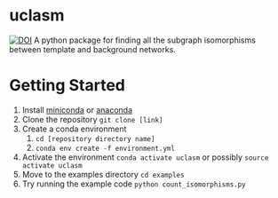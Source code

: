 # uclasm
[![DOI](https://zenodo.org/badge/148378128.svg)](https://zenodo.org/badge/latestdoi/148378128)
A python package for finding all the subgraph isomorphisms between template and background networks.

# Getting Started

1. Install [miniconda](https://docs.conda.io/en/latest/miniconda.html) or [anaconda](http://docs.anaconda.com/anaconda/install/)
2. Clone the repository `git clone [link]`
3. Create a conda environment
    1. `cd [repository directory name]`
    2. `conda env create -f environment.yml`
4. Activate the environment `conda activate uclasm` or possibly `source activate uclasm`
5. Move to the examples directory `cd examples`
5. Try running the example code `python count_isomorphisms.py`
